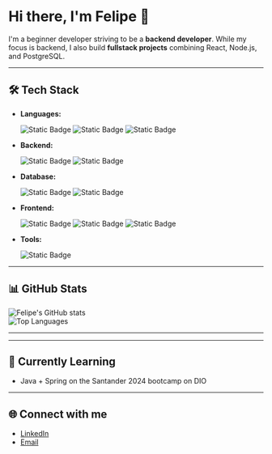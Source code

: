 # Hi there, I'm Felipe 👋

I'm a beginner developer striving to be a **backend developer**.
While my focus is backend, I also build **fullstack projects** combining React, Node.js, and PostgreSQL.

<!--
I'm a **Backend Developer** passionate about building scalable applications and working with databases.  
While my main focus is backend, I also build **fullstack projects** combining React, Node.js, and PostgreSQL.
-->
---
## 🛠 Tech Stack
- **Languages:**
  <div>
    <img alt="Static Badge" src="https://img.shields.io/badge/JavaScript-F7DF1E?style=for-the-badge&logo=javascript&logoSize=auto&labelColor=%232c2b2e">
    <img alt="Static Badge" src="https://img.shields.io/badge/Java-f24900?style=for-the-badge&logo=openjdk&logoColor=%23f24900&logoSize=auto&labelColor=%232c2b2e">
    <img alt="Static Badge" src="https://img.shields.io/badge/Python-3776AB?style=for-the-badge&logo=Python&logoColor=%233776AB&logoSize=auto&labelColor=%232c2b2e">
  </div>

- **Backend:**
  <div>
    <img alt="Static Badge" src="https://img.shields.io/badge/Node.js-5FA04E?style=for-the-badge&logo=Node.js&logoColor=5FA04E&logoSize=auto&labelColor=%232c2b2e">
    <img alt="Static Badge" src="https://img.shields.io/badge/Express-000000?style=for-the-badge&logo=Express&logoColor=000000&logoSize=auto&labelColor=%232c2b2e">
  </div>

- **Database:**
  <div>
    <img alt="Static Badge" src="https://img.shields.io/badge/PostgreSQL-4169E1?style=for-the-badge&logo=PostgreSQL&logoColor=4169E1&logoSize=auto&labelColor=%232c2b2e">
    <img alt="Static Badge" src="https://img.shields.io/badge/MySQL-4479A1?style=for-the-badge&logo=PostgreSQL&logoColor=4479A1&logoSize=auto&labelColor=%232c2b2e">
  </div>

- **Frontend:**
  <div>
    <img alt="Static Badge" src="https://img.shields.io/badge/React-61DAFB?style=for-the-badge&logo=React&logoColor=61DAFB&logoSize=auto&labelColor=%232c2b2e">
    <img alt="Static Badge" src="https://img.shields.io/badge/HTML5-E34F26?style=for-the-badge&logo=HTML5&logoColor=E34F26&logoSize=auto&labelColor=%232c2b2e">
    <img alt="Static Badge" src="https://img.shields.io/badge/CSS-663399?style=for-the-badge&logo=CSS&logoColor=663399&logoSize=auto&labelColor=%232c2b2e">
  </div>

- **Tools:**
  <div>
    <img alt="Static Badge" src="https://img.shields.io/badge/GIT-F05032?style=for-the-badge&logo=Git&logoColor=F05032&logoSize=auto&labelColor=%232c2b2e">
  </div>

---

## 📊 GitHub Stats
![Felipe's GitHub stats](https://github-readme-stats.vercel.app/api?username=Pandore10&show_icons=true&theme=radical&rank_icon=github)  
![Top Languages](https://github-readme-stats.vercel.app/api/top-langs/?username=Pandore10&layout=compact&theme=radical)

---

<!--## 🚀 Featured Projects
- [Project 1](link): Short description (e.g., "REST API built with Node.js, Express, and PostgreSQL").  
- [Project 2](link): Short description (e.g., "Fullstack app with React frontend and Node.js backend").  
- [Project 3](link): Short description (e.g., "SQL database project focusing on sequences, views, and transactions").  
-->
---

## 🎯 Currently Learning
- Java + Spring on the Santander 2024 bootcamp on DIO

---

## 🌐 Connect with me
- [LinkedIn](https://www.linkedin.com/in/felipe-menezes-91b3ba262)  
- [Email](mailto:lipefmenezes@gmail.com)  
<!--
**Pandore10/Pandore10** is a ✨ _special_ ✨ repository because its `README.md` (this file) appears on your GitHub profile.

Here are some ideas to get you started:

- 🔭 I’m currently working on ...
- 🌱 I’m currently learning ...
- 👯 I’m looking to collaborate on ...
- 🤔 I’m looking for help with ...
- 💬 Ask me about ...
- 📫 How to reach me: ...
- 😄 Pronouns: ...
- ⚡ Fun fact: ...
-->
